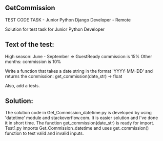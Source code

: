 GetCommission
----------
TEST CODE TASK - Junior Python Django Developer - Remote

Solution for test task for Junior Python Developer

Text of the test:
----------------
High season: June - September => GuestReady commission is 15% Other months: commission is 10%

Write a function that takes a date string in the format 'YYYY-MM-DD' and returns the commission: get_commission(date_str) -> float

Also, add a tests.

Solution:
-----------
The solution code in Get_Commission_datetime.py is developed by using 'datetime' module and stackoverflow.com. It is easier solution and I've done it in short time. The function get_commission(date_str) is ready for import. Test1.py imports Get_Commission_datetime and uses get_commission() function to test valid and invalid inputs.
